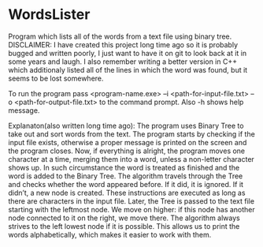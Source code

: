 # WordsLister
Program which lists all of the words from a text file using binary tree.
DISCLAIMER: I have created this project long time ago so it is probably bugged and written poorly, I just want to have it on git to look back
at it in some years and laugh. I also remember writing a better version in C++ which additionaly listed all of the lines in which the word was found,
but it seems to be lost somewhere.  

To run the program pass <program-name.exe> –i <path-for-input-file.txt> –o <path-for-output-file.txt> to the command prompt.
Also -h shows help message.

Explanaton(also written long time ago):
The program uses Binary Tree to take out and sort words from the text. The program starts by
checking if the input file exists, otherwise a proper message is printed on the screen and the program
closes. Now, if everything is alright, the program moves one character at a time, merging them into a
word, unless a non-letter character shows up. In such circumstance the word is treated as finished and
the word is added to the Binary Tree.
The algorithm travels through the Tree and checks whether the word appeared before. If it
did, it is ignored. If it didn’t, a new node is created.
These instructions are executed as long as there are characters in the input file.
Later, the Tree is passed to the text file starting with the leftmost node. We move on higher: if this
node has another node connected to it on the right, we move there. The algorithm always strives to
the left lowest node if it is possible. This allows us to print the words alphabetically, which makes it
easier to work with them.
